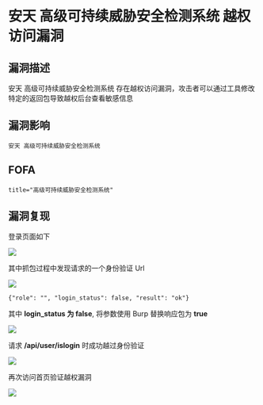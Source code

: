 # 安天 高级可持续威胁安全检测系统 越权访问漏洞

## 漏洞描述

安天 高级可持续威胁安全检测系统 存在越权访问漏洞，攻击者可以通过工具修改特定的返回包导致越权后台查看敏感信息

## 漏洞影响

```
安天 高级可持续威胁安全检测系统
```

## FOFA

```
title="高级可持续威胁安全检测系统"
```

## 漏洞复现

登录页面如下



![](https://typora-1308934770.cos.ap-beijing.myqcloud.com/202202091835601.png)



其中抓包过程中发现请求的一个身份验证 Url



![](https://typora-1308934770.cos.ap-beijing.myqcloud.com/202202091835421.png)

```plain
{"role": "", "login_status": false, "result": "ok"}
```



其中 **login_status 为 false**, 将参数使用 Burp 替换响应包为 **true**



![](https://typora-1308934770.cos.ap-beijing.myqcloud.com/202202091835128.png)

请求 **/api/user/islogin** 时成功越过身份验证



![](https://typora-1308934770.cos.ap-beijing.myqcloud.com/202202091836868.png)



再次访问首页验证越权漏洞



![](https://typora-1308934770.cos.ap-beijing.myqcloud.com/202202091836312.png)

